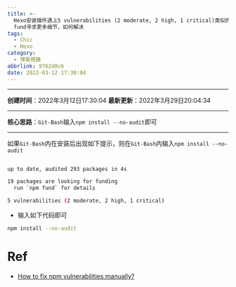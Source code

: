 ```yaml
---
title: >-
  Hexo安装插件遇上5 vulnerabilities (2 moderate, 2 high, 1 critical)类似的报错，让使用npm
  fund寻求更多细节，如何解决
tags:
  - Chic
  - Hexo
category:
  - 博客搭建
abbrlink: 9762d0c6
date: 2022-03-12 17:30:04
---
```


---

**创建时间**：2022年3月12日17:30:04
**最新更新**：2022年3月29日20:04:34

---

**核心思路**：`Git-Bash`输入`npm install --no-audit`即可

---

如果`Git-Bash`内在安装后出现如下提示，则在`Git-Bash`内输入`npm install --no-audit`

```bash

up to date, audited 293 packages in 4s

19 packages are looking for funding
  run `npm fund` for details

5 vulnerabilities (2 moderate, 2 high, 1 critical)
```

* 输入如下代码即可
```bash
npm install --no-audit
```


# Ref
* [How to fix npm vulnerabilities manually?](https://stackoverflow.com/questions/51377148/how-to-fix-npm-vulnerabilities-manually)
